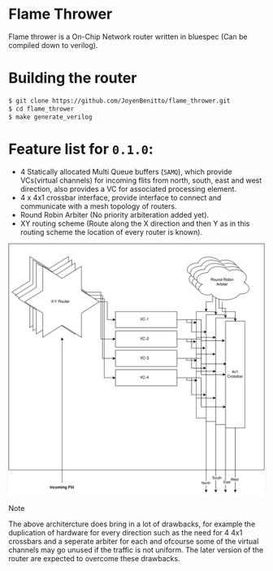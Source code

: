 # Flame Thrower

Flame thrower is a On-Chip Network router written in bluespec (Can be compiled down to verilog).

# Building the router

```
$ git clone https://github.com/JoyenBenitto/flame_thrower.git
$ cd flame_thrower
$ make generate_verilog
```

# Feature list for `0.1.0`:
- 4 Statically allocated Multi Queue buffers (`SAMQ`), which provide VCs(virtual channels) for incoming flits from north, south, east and west direction, also provides a
VC for associated processing element.
- 4 x 4x1 crossbar interface, provide interface to connect and communicate with a mesh topology of routers.
- Round Robin Arbiter (No priority arbiteration added yet).
- XY routing scheme (Route along the X direction and then Y as in this routing scheme the location of every router is known).

![router_diag](./docs/router_arch.svg)

>[!NOTE]
The above architercture does bring in a lot of drawbacks, for example the duplication of hardware for every direction such as the need for 4 4x1 crossbars and a seperate 
arbiter for each and ofcourse some of the virtual channels may go unused if the traffic is not uniform. The later version of the router are expected to overcome these drawbacks. 
